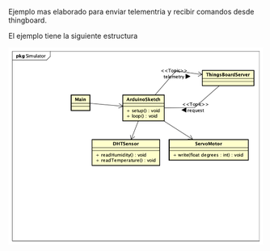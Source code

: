Ejemplo mas elaborado para enviar telementria y recibir comandos desde thingboard.

El ejemplo tiene la siguiente estructura

![Diagrama Clases](Diagramas/ClassDiagram.png)
